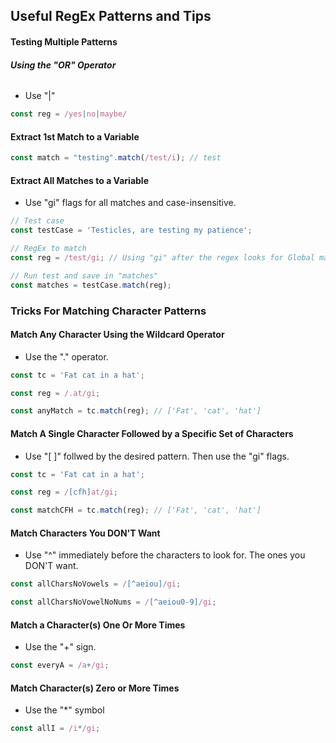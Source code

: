 ## Useful RegEx Patterns and Tips

#### __Testing Multiple Patterns__
###### __Using the "OR" Operator__
- Use "|"
```javascript
const reg = /yes|no|maybe/
```

#### __Extract 1st Match to a Variable__
```javascript
const match = "testing".match(/test/i); // test
```
#### __Extract All Matches to a Variable__
- Use "gi" flags for all matches and case-insensitive.
```javascript
// Test case
const testCase = 'Testicles, are testing my patience';

// RegEx to match
const reg = /test/gi; // Using "gi" after the regex looks for Global matches that are case Insensitive.

// Run test and save in "matches"
const matches = testCase.match(reg);
```
### __Tricks For Matching Character Patterns__

#### __Match Any Character Using the Wildcard Operator__
- Use the "." operator. 
```javascript
const tc = 'Fat cat in a hat';

const reg = /.at/gi;

const anyMatch = tc.match(reg); // ['Fat', 'cat', 'hat']
```
#### __Match A Single Character Followed by a Specific Set of Characters__
- Use "\[ ]" follwed by the desired pattern. Then use the "gi" flags.
```javascript
const tc = 'Fat cat in a hat';

const reg = /[cfh]at/gi;

const matchCFH = tc.match(reg); // ['Fat', 'cat', 'hat']
```
#### __Match Characters You DON'T Want__
- Use "^" immediately before the characters to look for. The ones you DON'T want.
```javascript
const allCharsNoVowels = /[^aeiou]/gi;

const allCharsNoVowelNoNums = /[^aeiou0-9]/gi;
```
#### __Match a Character(s) One Or More Times__
- Use the "+" sign.
```javascript
const everyA = /a+/gi;
```
#### __Match Character(s) Zero or More Times__
- Use the "*" symbol
```javascript
const allI = /i*/gi;
```
